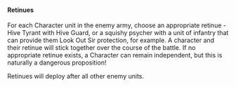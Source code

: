 #### Retinues

For each Character unit in the enemy army, choose an appropriate retinue - Hive Tyrant with Hive Guard, or a squishy psycher with a unit of infantry that can provide them Look Out Sir protection, for example. A character and their retinue will stick together over the course of the battle. If no appropriate retinue exists, a Character can remain independent, but this is naturally a dangerous proposition!

Retinues will deploy after all other enemy units.
